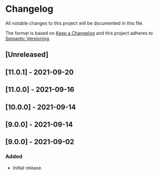 # Changelog

All notable changes to this project will be documented in this file.

The format is based on [Keep a Changelog](http://keepachangelog.com/en/1.0.0/)
and this project adheres to [Semantic Versioning](http://semver.org/spec/v2.0.0.html).

## [Unreleased]

## [11.0.1] - 2021-09-20

## [11.0.0] - 2021-09-16

## [10.0.0] - 2021-09-14

## [9.0.0] - 2021-09-14

## [9.0.0] - 2021-09-02
### Added

- Initial release.
